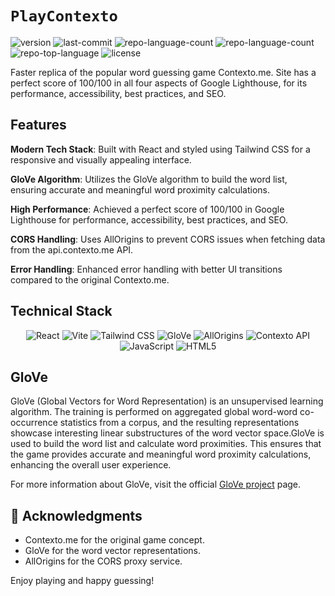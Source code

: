 # `PlayContexto`

<p align="left">
    <img src="https://img.shields.io/badge/version-v.1.0-blue" alt="version" >
	<img src="https://img.shields.io/github/last-commit/avi4h/playcontexto?logo=git" alt="last-commit">
	<img src="https://img.shields.io/github/languages/count/avi4h/playcontexto?logo=googletagmanager" alt="repo-language-count">
    <img src="https://img.shields.io/github/issues-raw/avi4h/playcontexto?logo=github" alt="repo-language-count">
	<img src="https://img.shields.io/github/languages/top/avi4h/playcontexto?logo=javascript" alt="repo-top-language">
	<img src="https://img.shields.io/github/license/avi4h/playcontexto?logo=opensourceinitiative" alt="license">
</p>


Faster replica of the popular word guessing game Contexto.me. Site has a perfect score of 100/100 in all four aspects of Google Lighthouse, for its performance, accessibility, best practices, and SEO.

## Features

**Modern Tech Stack**: Built with React and styled using Tailwind CSS for a responsive and visually appealing interface.

**GloVe Algorithm**: Utilizes the GloVe algorithm to build the word list, ensuring accurate and meaningful word proximity calculations.

**High Performance**: Achieved a perfect score of 100/100 in Google Lighthouse for performance, accessibility, best practices, and SEO.

**CORS Handling**: Uses AllOrigins to prevent CORS issues when fetching data from the api.contexto.me API.

**Error Handling**: Enhanced error handling with better UI transitions compared to the original Contexto.me.

## Technical Stack

<p align="center"> 
    <img src="https://img.shields.io/badge/React-61DAFB.svg?style=flat&logo=React&logoColor=black" alt="React"> 
    <img src="https://img.shields.io/badge/Vite-646CFF.svg?style=flat&logo=Vite&logoColor=white" alt="Vite"> 
    <img src="https://img.shields.io/badge/Tailwind%20CSS-38B2AC.svg?style=flat&logo=Tailwind%20CSS&logoColor=white" alt="Tailwind CSS">
    <img src="https://img.shields.io/badge/GloVe-9463C6?style=flat&logo=Akamai&logoColor=white" alt="GloVe"> 
    <img src="https://img.shields.io/badge/allOrigin-5CDFCB?style=flat&logo=origin&logoColor=white" alt="AllOrigins"> 
    <img src="https://img.shields.io/badge/Contexto%20API-F4EDE2?style=flat&logo=serverless&logoColor=black" alt="Contexto API">
    <img src="https://img.shields.io/badge/JavaScript-F7DF1E.svg?style=flat&logo=JavaScript&logoColor=black" alt="JavaScript"> 
    <img src="https://img.shields.io/badge/HTML5-E34F26.svg?style=flat&logo=HTML5&logoColor=white" alt="HTML5"> 
</p>

## GloVe

GloVe (Global Vectors for Word Representation) is an unsupervised learning algorithm. The training is performed on aggregated global word-word co-occurrence statistics from a corpus, and the resulting representations showcase interesting linear substructures of the word vector space.GloVe is used to build the word list and calculate word proximities. This ensures that the game provides accurate and meaningful word proximity calculations, enhancing the overall user experience.

For more information about GloVe, visit the official [GloVe project](https://nlp.stanford.edu/projects/glove/) page.

## 🙌 Acknowledgments

- Contexto.me for the original game concept.
- GloVe for the word vector representations.
- AllOrigins for the CORS proxy service.

Enjoy playing and happy guessing!                     






